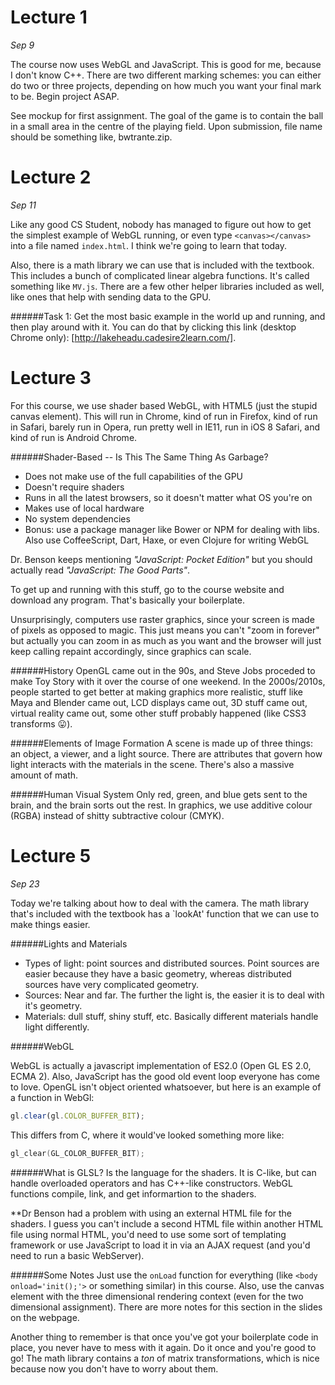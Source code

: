 Lecture 1
=========

*Sep 9*

The course now uses WebGL and JavaScript. This is good for me, because I don't know C++. There are two different marking schemes: you can either do two or three projects, depending on how much you want your final mark to be. Begin project ASAP.

See mockup for first assignment. The goal of the game is to contain the ball in a small area in the centre of the playing field. Upon submission, file name should be something like, bwtrante.zip.

Lecture 2
=========

*Sep 11*

Like any good CS Student, nobody has managed to figure out how to get the simplest example of WebGL running, or even type `<canvas></canvas>` into a file named `index.html`. I think we're going to learn that today.

Also, there is a math library we can use that is included with the textbook. This includes a bunch of complicated linear algebra functions.  It's called something like `MV.js`. There are a few other helper libraries included as well, like ones that help with sending data to the GPU.

######Task 1: Get the most basic example in the world up and running, and then play around with it. You can do that by clicking this link (desktop Chrome only): [http://lakeheadu.cadesire2learn.com/].

Lecture 3
=========

For this course, we use shader based WebGL, with HTML5 (just the stupid canvas element). This will run in Chrome, kind of run in Firefox, kind of run in Safari, barely run in Opera, run pretty well in IE11, run in iOS 8 Safari, and kind of run is Android Chrome.

######Shader-Based -- Is This The Same Thing As Garbage?
- Does not make use of the full capabilities of the GPU
- Doesn't require shaders
- Runs in all the latest browsers, so it doesn't matter what OS you're on
- Makes use of local hardware
- No system dependencies
- Bonus: use a package manager like Bower or NPM for dealing with libs. Also use CoffeeScript, Dart, Haxe, or even Clojure for writing WebGL

Dr. Benson keeps mentioning *"JavaScript: Pocket Edition"* but you should actually read *"JavaScript: The Good Parts"*.

To get up and running with this stuff, go to the course website and download any program. That's basically your boilerplate.

Unsurprisingly, computers use raster graphics, since your screen is made of pixels as opposed to magic. This just means you can't "zoom in forever" but actually you can zoom in as much as you want and the browser will just keep calling repaint accordingly, since graphics can scale.

######History
OpenGL came out in the 90s, and Steve Jobs proceded to make Toy Story with it over the course of one weekend. In the 2000s/2010s, people started to get better at making graphics more realistic, stuff like Maya and Blender came out, LCD displays came out, 3D stuff came out, virtual reality came out, some other stuff probably happened (like CSS3 transforms 😛).

######Elements of Image Formation
A scene is made up of three things: an object, a viewer, and a light source. There are attributes that govern how light interacts with the materials in the scene. There's also a massive amount of math.

######Human Visual System
Only red, green, and blue gets sent to the brain, and the brain sorts out the rest. In graphics, we use additive colour (RGBA) instead of shitty subtractive colour (CMYK).

Lecture 5
=========

*Sep 23*

Today we're talking about how to deal with the camera. The math library that's included with the textbook has a `lookAt' function that we can use to make things easier. 

######Lights and Materials

- Types of light: point sources and distributed sources.  Point sources are easier because they have a basic geometry, whereas distributed sources have very complicated geometry.
- Sources: Near and far. The further the light is, the easier it is to deal with it's geometry.
- Materials: dull stuff, shiny stuff, etc. Basically different materials handle light differently.

######WebGL

WebGL is actually a javascript implementation of ES2.0 (Open GL ES 2.0, ECMA 2). Also, JavaScript has the good old event loop everyone has come to love. OpenGL isn't object oriented whatsoever, but here is an example of a function in WebGl:
```javascript
gl.clear(gl.COLOR_BUFFER_BIT);
```

This differs from C, where it would've looked something more like:
```C
gl_clear(GL_COLOR_BUFFER_BIT);
```

######What is GLSL?
Is the language for the shaders. It is C-like, but can handle overloaded operators and has C++-like constructors. WebGL functions compile, link, and get informartion to the shaders.

**Dr Benson had a problem with using an external HTML file for the shaders. I guess you can't include a second HTML file within another HTML file using normal HTML, you'd need to use some sort of templating framework or use JavaScript to load it in via an AJAX request (and you'd need to run a basic WebServer).

######Some Notes
Just use the `onLoad` function for everything (like `<body onload='init();'>` or something similar) in this course. Also, use the canvas element with the three dimensional rendering context (even for the two dimensional assignment). There are more notes for this section in the slides on the webpage.

Another thing to remember is that once you've got your boilerplate code in place, you never have to mess with it again. Do it once and you're good to go! The math library contains a *ton* of matrix transformations, which is nice because now you don't have to worry about them.


